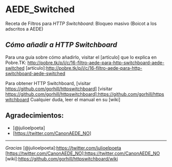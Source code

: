 AEDE_Switched
=============

Receta de Filtros para *HTTP Switchboard*: Bloqueo masivo (Boicot a los adscritos a AEDE)

_Cómo añadir a HTTP Switchboard_
----

Para una guía sobre cómo añadirlo, visitar el [artículo] que lo explica en Pobre.TK:
http://pobre.tk/p/i/c/16-filtro-aede-para-http-switchboard-aede-switched
[artículo]:http://pobre.tk/p/i/c/16-filtro-aede-para-http-switchboard-aede-switched

Para obtener HTTP Switchboard, [visitar https://github.com/gorhill/httpswitchboard]
[visitar https://github.com/gorhill/httpswitchboard]:https://github.com/gorhill/httpswitchboard
Cualquier duda, leer el manual en su [wiki]


Agradecimientos:
----
- [@julioelpoeta]
- [https://twitter.com/CanonAEDE_NO]


---
*Gracias*
[@julioelpoeta]:https://twitter.com/julioelpoeta
[https://twitter.com/CanonAEDE_NO]:https://twitter.com/CanonAEDE_NO
[wiki]:https://github.com/gorhill/httpswitchboard/wiki
